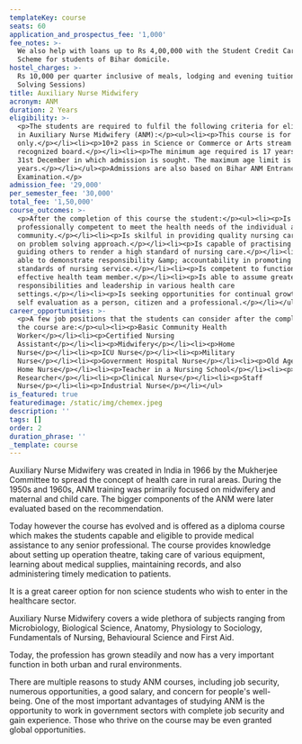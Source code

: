 ```yaml
---
templateKey: course
seats: 60
application_and_prospectus_fee: '1,000'
fee_notes: >-
  We also help with loans up to Rs 4,00,000 with the Student Credit Card (DRCC)
  Scheme for students of Bihar domicile.
hostel_charges: >-
  Rs 10,000 per quarter inclusive of meals, lodging and evening tuition (Doubt
  Solving Sessions)
title: Auxiliary Nurse Midwifery
acronym: ANM
duration: 2 Years
eligibility: >-
  <p>The students are required to fulfil the following criteria for eligibility
  in Auxiliary Nurse Midwifery (ANM):</p><ul><li><p>This course is for girls
  only.</p></li><li><p>10+2 pass in Science or Commerce or Arts stream from any
  recognized board.</p></li><li><p>The minimum age required is 17 years as on
  31st December in which admission is sought. The maximum age limit is 35
  years.</p></li></ul><p>Admissions are also based on Bihar ANM Entrance
  Examination.</p>
admission_fee: '29,000'
per_semester_fee: '30,000'
total_fee: '1,50,000'
course_outcomes: >-
  <p>After the completion of this course the student:</p><ul><li><p>Is
  professionally competent to meet the health needs of the individual and the
  community.</p></li><li><p>Is skilful in providing quality nursing care based
  on problem solving approach.</p></li><li><p>Is capable of practising and
  guiding others to render a high standard of nursing care.</p></li><li><p>Is
  able to demonstrate responsibility &amp; accountability in promoting the
  standards of nursing service.</p></li><li><p>Is competent to function as an
  effective health team member.</p></li><li><p>Is able to assume greater
  responsibilities and leadership in various health care
  settings.</p></li><li><p>Is seeking opportunities for continual growth &amp;
  self evaluation as a person, citizen and a professional.</p></li></ul>
career_opportunities: >-
  <p>A few job positions that the students can consider after the completion of
  the course are:</p><ul><li><p>Basic Community Health
  Worker</p></li><li><p>Certified Nursing
  Assistant</p></li><li><p>Midwifery</p></li><li><p>Home
  Nurse</p></li><li><p>ICU Nurse</p></li><li><p>Military
  Nurse</p></li><li><p>Government Hospital Nurse</p></li><li><p>Old Age Nursing
  Home Nurse</p></li><li><p>Teacher in a Nursing School</p></li><li><p>Clinical
  Researcher</p></li><li><p>Clinical Nurse</p></li><li><p>Staff
  Nurse</p></li><li><p>Industrial Nurse</p></li></ul>
is_featured: true
featuredimage: /static/img/chemex.jpeg
description: ''
tags: []
order: 2
duration_phrase: ''
_template: course
---
```




Auxiliary Nurse Midwifery was created in India in 1966 by the Mukherjee Committee to spread the concept of health care in rural areas. During the 1950s and 1960s, ANM training was primarily focused on midwifery and maternal and child care. The bigger components of the ANM were later evaluated based on the recommendation.

Today however the course has evolved and is offered as a diploma course which makes the students capable and eligible to provide medical assistance to any senior professional. The course provides knowledge about setting up operation theatre, taking care of various equipment, learning about medical supplies, maintaining records, and also administering timely medication to patients.

It is a great career option for non science students who wish to enter in the healthcare sector. 

Auxiliary Nurse Midwifery covers a wide plethora of subjects ranging from Microbiology, Biological Science, Anatomy, Physiology to Sociology, Fundamentals of Nursing, Behavioural Science and First Aid. 

Today, the profession has grown steadily and now has a very important function in both urban and rural environments.

There are multiple reasons to study ANM courses, including job security, numerous opportunities, a good salary, and concern for people's well-being. One of the most important advantages of studying ANM is the opportunity to work in government sectors with complete job security and gain experience. Those who thrive on the course may be even granted global opportunities.
